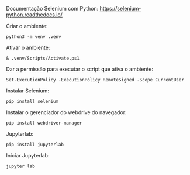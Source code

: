 Documentação Selenium com Python: https://selenium-python.readthedocs.io/

Criar o ambiente:

```shell
python3 -m venv .venv
```

Ativar o ambiente:

```shell
& .venv/Scripts/Activate.ps1
```

Dar a permissão para executar o script que ativa o ambiente:

```shell
Set-ExecutionPolicy -ExecutionPolicy RemoteSigned -Scope CurrentUser
```

Instalar Selenium:

```shell
pip install selenium
```

Instalar o gerenciador do webdrive do navegador:

```shell
pip install webdriver-manager
```

Jupyterlab:

```shell
pip install jupyterlab
```

Iniciar Jupyterlab:

```
jupyter lab
```


